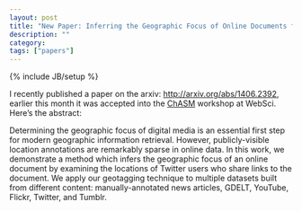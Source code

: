 ```yaml
---
layout: post
title: "New Paper: Inferring the Geographic Focus of Online Documents from Social Media Sharing Patterns"
description: ""
category: 
tags: ["papers"]
---
```

{% include JB/setup %}

I recently published a paper on the arxiv: <http://arxiv.org/abs/1406.2392>, earlier this month it was accepted into the [ChASM](http://www.chasm.ws/) workshop at WebSci. Here’s the abstract:

Determining the geographic focus of digital media is an essential first step for modern geographic information retrieval. However, publicly-visible location annotations are remarkably sparse in online data. In this work, we demonstrate a method which infers the geographic focus of an online document by examining the locations of Twitter users who share links to the document.
We apply our geotagging technique to multiple datasets built from different content: manually-annotated news articles, GDELT, YouTube, Flickr, Twitter, and Tumblr. 